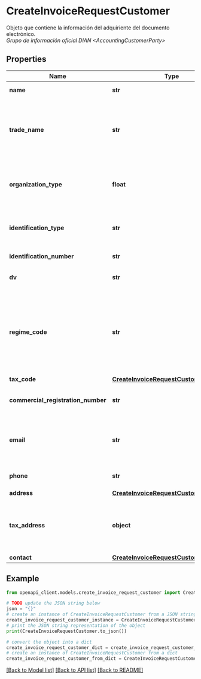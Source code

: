 # CreateInvoiceRequestCustomer

Objeto que contiene la información del adquiriente del documento electrónico. <br><i>Grupo de información oficial DIAN &lt;AccountingCustomerParty&gt;</i>

## Properties

Name | Type | Description | Notes
------------ | ------------- | ------------- | -------------
**name** | **str** | Nombre del adquiriente. &lt;br&gt;&lt;i&gt;Campo oficial DIAN &amp;lt;Name&amp;gt;&lt;/i&gt; | 
**trade_name** | **str** | NoOpcional si desea agregar el nombre comercial del cliente en la representación gráfica del documento. El nombre del adquiriente persona física y la razón social del adquiriente persona jurídica deben ser informados en el elemento **name**. &lt;br&gt;&lt;i&gt;Campo oficial DIAN &amp;lt;Name del grupo PartyName&amp;gt;&lt;/i&gt; | [optional] 
**organization_type** | **float** | Identificador de tipo de organización jurídica del adquiriente, puede ser una de las siguientes opciones: &#x60;1&#x60; Persona Jurídica y asimiladas; &#x60;2&#x60; Persona Natural y asimiladas. Default: &#x60;2&#x60;. &lt;br&gt;&lt;i&gt;Campo oficial DIAN &amp;lt;AdditionalAccountID&amp;gt;&lt;/i&gt; | [optional] 
**identification_type** | **str** | Tipo de documento de identificación del adquiriente. Se debe colocar el Código que corresponda de la tabla de tipos de identificación de la DIAN. &lt;br&gt;&lt;i&gt;Campo oficial DIAN &amp;lt;@schemeName&amp;gt;&lt;/i&gt; | 
**identification_number** | **str** | Número de identificación del adquiriente. &lt;br&gt;&lt;i&gt;Campo oficial DIAN &amp;lt;ID&amp;gt;&lt;/i&gt; | 
**dv** | **str** | DV del NIT del adquiriente. Es obligatorio si identificationType &#x3D; 31. &lt;br&gt;&lt;i&gt;Campo oficial DIAN &amp;lt;@schemeID&amp;gt;&lt;/i&gt; | [optional] 
**regime_code** | **str** | Obligaciones o responsabilidades tributarias del adquiriente. El elemento acepta las siguientes opciones: &#x60;O-13&#x60; Gran contribuyente; &#x60;O-15&#x60; Autorretenedor; &#x60;O-23&#x60; Agente de retención IVA; &#x60;O-47&#x60; Régimen simple de tributación; &#x60;R-99-PN&#x60; No aplica – Otros. Para reportar varias obligaciones / responsabilidades se deben separar los valores con &#39;;&#39;. Ejemplo O‐13;O‐15; &lt;br&gt;&lt;i&gt;Campo oficial DIAN &amp;lt;TaxLevelCode&amp;gt;&lt;/i&gt; | [optional] 
**tax_code** | [**CreateInvoiceRequestCustomerTaxCode**](CreateInvoiceRequestCustomerTaxCode.md) |  | [optional] 
**commercial_registration_number** | **str** | Número de matrícula mercantil del adquiriente. &lt;br&gt;&lt;i&gt;Campo oficial DIAN &amp;lt;CorporateRegistrationScheme/Name&amp;gt;&lt;/i&gt; | [optional] 
**email** | **str** | Correo electrónico. El correo de notificación será enviado a esta dirección en caso de tener habilitado notificationByEmail en Compañía. &lt;br&gt;&lt;i&gt;Campo oficial DIAN &amp;lt;ElectronicMail&amp;gt;&lt;/i&gt; | [optional] 
**phone** | **str** | Número de teléfono, celular u otro. &lt;br&gt;&lt;i&gt;Campo oficial DIAN &amp;lt;Telephone&amp;gt;&lt;/i&gt; | [optional] 
**address** | [**CreateInvoiceRequestCustomerAddress**](CreateInvoiceRequestCustomerAddress.md) |  | [optional] 
**tax_address** | **object** | Objeto que contiene la información con respeto a la dirección fiscal del adquiriente. Esta información es opcional y se utiliza cuando desea enviar la dirección fiscal registrada en el RUT del cliente. &lt;br&gt;&lt;i&gt;Grupo de información oficial DIAN &amp;lt;RegistrationAddress&amp;gt;&lt;/i&gt; | [optional] 
**contact** | [**CreateInvoiceRequestCustomerContact**](CreateInvoiceRequestCustomerContact.md) |  | [optional] 

## Example

```python
from openapi_client.models.create_invoice_request_customer import CreateInvoiceRequestCustomer

# TODO update the JSON string below
json = "{}"
# create an instance of CreateInvoiceRequestCustomer from a JSON string
create_invoice_request_customer_instance = CreateInvoiceRequestCustomer.from_json(json)
# print the JSON string representation of the object
print(CreateInvoiceRequestCustomer.to_json())

# convert the object into a dict
create_invoice_request_customer_dict = create_invoice_request_customer_instance.to_dict()
# create an instance of CreateInvoiceRequestCustomer from a dict
create_invoice_request_customer_from_dict = CreateInvoiceRequestCustomer.from_dict(create_invoice_request_customer_dict)
```
[[Back to Model list]](../README.md#documentation-for-models) [[Back to API list]](../README.md#documentation-for-api-endpoints) [[Back to README]](../README.md)


